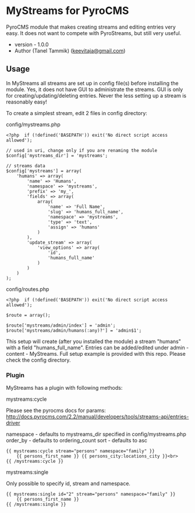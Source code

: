 # MyStreams for PyroCMS

PyroCMS module that makes creating streams and editing entries very easy. It does not want to compete with PyroStreams, but still very useful.

* version - 1.0.0
* Author (Tanel Tammik) (keevitaja@gmail.com)

## Usage

In MyStreams all streams are set up in config file(s) before installing the module. Yes, it does not have GUI to administrate the streams. GUI is only for creating/updating/deleting entries. Never the less setting up a stream is reasonably easy!

To create a simplest stream, edit 2 files in config directory:

config/mystreams.php

	<?php  if (!defined('BASEPATH')) exit('No direct script access allowed');

	// used in uri, change only if you are renaming the module
	$config['mystreams_dir'] = 'mystreams';

	// streams data
	$config['mystreams'] = array(
		'humans' => array(
			'name' => 'Humans',
			'namespace' => 'mystreams',
			'prefix' => 'my_',
			'fields' => array(
				array(
					'name' => 'Full Name',
					'slug' => 'humans_full_name',
					'namespace' => 'mystreams',
					'type' => 'text',
					'assign' => 'humans'
				)
			),
			'update_stream' => array(
				'view_options' => array(
					'id',
					'humans_full_name'
				)
			)
		)
	);

config/routes.php

	<?php  if (!defined('BASEPATH')) exit('No direct script access allowed');

	$route = array();

	$route['mystreams/admin/index'] = 'admin';
	$route['mystreams/admin/humans(:any)?'] = 'admin$1';

This setup will create (after you installed the module) a stream "humans" with a field "humans_full_name". Entries can be added/edited under admin - content - MyStreams. Full setup example is provided with this repo. Please check the config directory.

### Plugin

MyStreams has a plugin with following methods:

mystreams:cycle

Please see the pyrocms docs for params:
http://docs.pyrocms.com/2.2/manual/developers/tools/streams-api/entries-driver

namespace - defaults to mystreams_dir specified in config/mystreams.php
order_by - defaults to ordering_count
sort - defaults to asc

	{{ mystreams:cycle stream="persons" namespace="family" }}
		{{ persons_first_name }} {{ persons_city:locations_city }}<br>
	{{ /mystreams:cycle }}
	
mystreams:single

Only possible to specify id, stream and namespace. 

	{{ mystreams:single id="2" stream="persons" namespace="family" }}
		{{ persons_first_name }}
	{{ /mystreams:single }}

